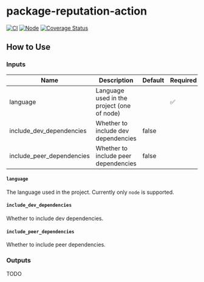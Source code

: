 # package-reputation-action

[![CI](https://github.com/samdouble/package-reputation-action/actions/workflows/checks.yml/badge.svg)](https://github.com/samdouble/package-reputation-action/actions/workflows/checks.yml)
[![Node](https://img.shields.io/node/v/package-reputation-action)](https://github.com/samdouble/package-reputation-action)
[![Coverage Status](https://coveralls.io/repos/samdouble/package-reputation-action/badge.svg?branch=master&service=github)](https://coveralls.io/github/samdouble/package-reputation-action?branch=master)



## How to Use

### Inputs

| Name                      | Description                                | Default | Required |
|---------------------------|--------------------------------------------|---------|----------|
| language                  | Language used in the project (one of node) |         | ✅       |
| include_dev_dependencies  | Whether to include dev dependencies        | false   |     |
| include_peer_dependencies | Whether to include peer dependencies       | false   |     |

#### `language`

The language used in the project. Currently only `node` is supported.

#### `include_dev_dependencies`

Whether to include dev dependencies.

#### `include_peer_dependencies`

Whether to include peer dependencies.

### Outputs

TODO
